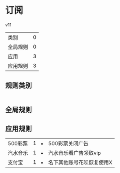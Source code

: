 # 订阅

v11

|||
| - |:-:|
|类别|0|
|全局规则|0|
|应用|3|
|应用规则|3|

## 规则类别

|||
| - |:-:|


## 全局规则



## 应用规则

||||
| - |:-:|-|
|500彩票|1|<li>500彩票关闭广告|
|汽水音乐|1|<li>汽水音乐看广告领取vip|
|支付宝|1|<li>名下其他账号花呗恢复使用X|
